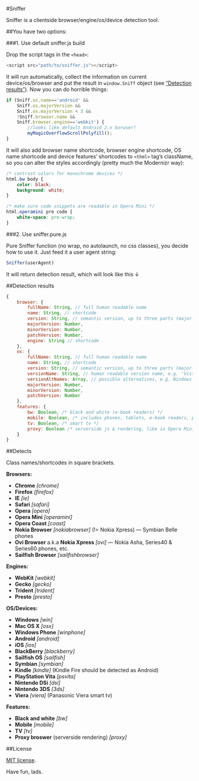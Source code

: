 #Sniffer

Sniffer is a clientside browser/engine/os/device detection tool.

##You have two options:

###1. Use default sniffer.js build

Drop the script tags in the `<head>`:

```js
<script src="path/to/sniffer.js"></script>
```

It will run automatically, collect the information on current device/os/browser and put the result in `window.Sniff` object (see [“Detection results”](#detection-results)). Now you can do horrible things:

```js
if (Sniff.os.name=='android' &&
	Sniff.os.majorVersion &&
	Sniff.os.majorVersion < 3 &&
	!Sniff.browser.name &&
	Sniff.browser.engine=='webkit') {
		//looks like default Android 2.x borwser!
		myMagicOverflowScrollPolyfill();
}
```

It will also add browser name shortcode, browser engine shortcode, OS name shortcode and device features’ shortcodes to `<thml>` tag’s className, so you can alter the styles accordingly (pretty much the Modernizr way):

```css
/* contrast colors for monochrome devices */
html.bw body {
	color: black;
	background: white;
}

/* make sure code snippets are readable in Opera Mini */
html.operamini pre code {
	white-space: pre-wrap;
}
```

###2. Use sniffer.pure.js

Pure Sniffer function (no wrap, no autolaunch, no css classes), you decide how to use it. Just feed it a user agent string:

```js
Sniffer(userAgent)
```

It will return detection result, which will look like this &darr; 

##Detection results

```js
{
	browser: {
		fullName: String, // full human readable name
		name: String, // shortcode
		version: String, // semantic version, up to three parts (major.minor.patch)
		majorVersion: Number,
		minorVersion: Number,
		patchVersion: Number,
		engine: String // shortcode
	},
	os: {
		fullName: String, // full human readable name
		name: String, // shortcode
		version: String, // semantic version, up to three parts (major.minor.patch)
		versionName: String, // human readable version name, e.g. 'Vista', 'Mavericks', etc.
		versionAltNames: Array, // possible alternatives, e.g. Windows NT 5.2 can be 'XP' or 'Server 2003'
		majorVersion: Number,
		minorVersion: Number,
		patchVersion: Number
	},
	features: {
		bw: Boolean, /* black and white (e-book readers) */
		mobile: Boolean, /* includes phones, tablets, e-book readers, portable game consoles, etc. */
		tv: Boolean, /* smart tv */
		proxy: Boolean /* serverside js & rendering, like in Opera Mini */
	}
}
```

##Detects

Class names/shortcodes in square brackets.

**Browsers:**

- **Chrome** *[chrome]*
- **Firefox** *[firefox]*
- **IE** *[ie]*
- **Safari** *[safari]*
- **Opera** *[opera]*
- **Opera Mini** *[operamini]*
- **Opera Coast** *[coast]*
- **Nokia Browser** *[nokiabrowser]* (!= Nokia Xpress) — Symbian Belle phones
- **Ovi Browser** a.k.a **Nokia Xpress** *[ovi]* — Nokia Asha, Series40 &amp; Series60 phones, etc.
- **Sailfish Browser** *[sailfishbrowser]*

**Engines:**

- **WebKit** *[webkit]*
- **Gecko** *[gecko]*
- **Trident** *[trident]*
- **Presto** *[presto]*

**OS/Devices:**

- **Windows** *[win]*
- **Mac OS X** *[osx]*
- **Windows Phone** *[winphone]*
- **Android** *[android]*
- **iOS** *[ios]*
- **BlackBerry** *[blackberry]*
- **Sailfish OS** *[sailfish]*
- **Symbian** *[symbian]*
- **Kindle** *[kindle]* (Kindle Fire should be detected as Android)
- **PlayStation Vita** *[psvita]*
- **Nintendo DSi** *[dsi]*
- **Nintendo 3DS** *[3ds]*
- **Viera** *[viera]* (Panasonic Viera smart tv)

**Features:**

- **Black and white** *[bw]*
- **Mobile** *[mobile]*
- **TV** *[tv]*
- **Proxy broswer** (serverside rendering) *[proxy]*

##License

[MIT license](http://opensource.org/licenses/MIT).

Have fun, lads.
